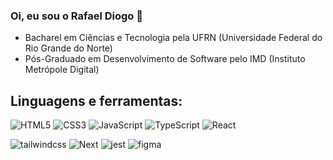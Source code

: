 ### Oi, eu sou o Rafael Diogo 👑
- Bacharel em Ciências e Tecnologia pela UFRN (Universidade Federal do Rio Grande do Norte)
- Pós-Graduado em Desenvolvimento de Software pelo IMD (Instituto Metrópole Digital)

## Linguagens e ferramentas:

![HTML5](https://img.shields.io/badge/HTML5-E34F26?style=for-the-badge&logo=html5&logoColor=white)
![CSS3](https://img.shields.io/badge/CSS3-1572B6?style=for-the-badge&logo=css3&logoColor=white)
![JavaScript](https://img.shields.io/badge/JavaScript-F7DF1E?style=for-the-badge&logo=javascript&logoColor=black)
![TypeScript](https://img.shields.io/badge/TypeScript-007ACC?style=for-the-badge&logo=typescript&logoColor=white)
![React](https://img.shields.io/badge/React-20232A?style=for-the-badge&logo=react&logoColor=61DAFB)

![tailwindcss](https://img.shields.io/badge/tailwindcss-%2338B2AC.svg?style=for-the-badge&logo=tailwind-css&logoColor=white)
![Next](https://img.shields.io/badge/Next-black?style=for-the-badge&logo=next.js&logoColor=white)
![jest](https://img.shields.io/badge/-jest-%23C21325?style=for-the-badge&logo=jest&logoColor=white)
![figma](https://img.shields.io/badge/figma-%23F24E1E.svg?style=for-the-badge&logo=figma&logoColor=white)

  









